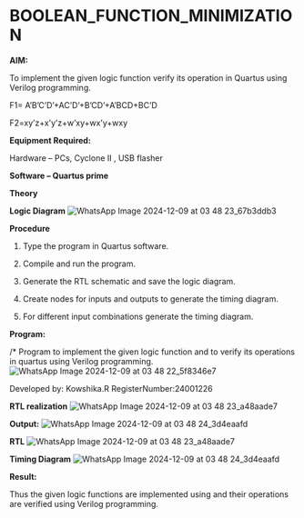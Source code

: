 # BOOLEAN_FUNCTION_MINIMIZATION

**AIM:**

To implement the given logic function verify its operation in Quartus using Verilog programming.

F1= A’B’C’D’+AC’D’+B’CD’+A’BCD+BC’D 

F2=xy’z+x’y’z+w’xy+wx’y+wxy

**Equipment Required:**

Hardware – PCs, Cyclone II , USB flasher

**Software – Quartus prime**

**Theory**

**Logic Diagram**
![WhatsApp Image 2024-12-09 at 03 48 23_67b3ddb3](https://github.com/user-attachments/assets/0c08e353-7b16-4368-aa61-7f9b6e36cdfc)


**Procedure**

1.	Type the program in Quartus software.

2.	Compile and run the program.

3.	Generate the RTL schematic and save the logic diagram.

4.	Create nodes for inputs and outputs to generate the timing diagram.

5.	For different input combinations generate the timing diagram.


**Program:**

/* Program to implement the given logic function and to verify its operations in quartus using Verilog programming. 
![WhatsApp Image 2024-12-09 at 03 48 22_5f8346e7](https://github.com/user-attachments/assets/525cd242-7f5d-4f48-be1a-e6729500995a)


Developed by: Kowshika.R RegisterNumber:24001226


**RTL realization**
![WhatsApp Image 2024-12-09 at 03 48 23_a48aade7](https://github.com/user-attachments/assets/8d0262c8-7cdd-4388-a1a4-12a89d9d2647)


**Output:**
![WhatsApp Image 2024-12-09 at 03 48 24_3d4eaafd](https://github.com/user-attachments/assets/25561246-5f36-43df-9a88-a5a7e845a710)


**RTL**
![WhatsApp Image 2024-12-09 at 03 48 23_a48aade7](https://github.com/user-attachments/assets/eeef6c2c-1d12-4d90-b736-5098a5cb023a)


**Timing Diagram**
![WhatsApp Image 2024-12-09 at 03 48 24_3d4eaafd](https://github.com/user-attachments/assets/71ec11c9-527b-4c76-8cbc-9913322ab035)


**Result:**

Thus the given logic functions are implemented using and their operations are verified using Verilog programming.

